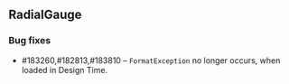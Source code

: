 ## RadialGauge

### Bug fixes

* \#183260,#182813,#183810 – `FormatException` no longer occurs, when loaded in Design Time.
